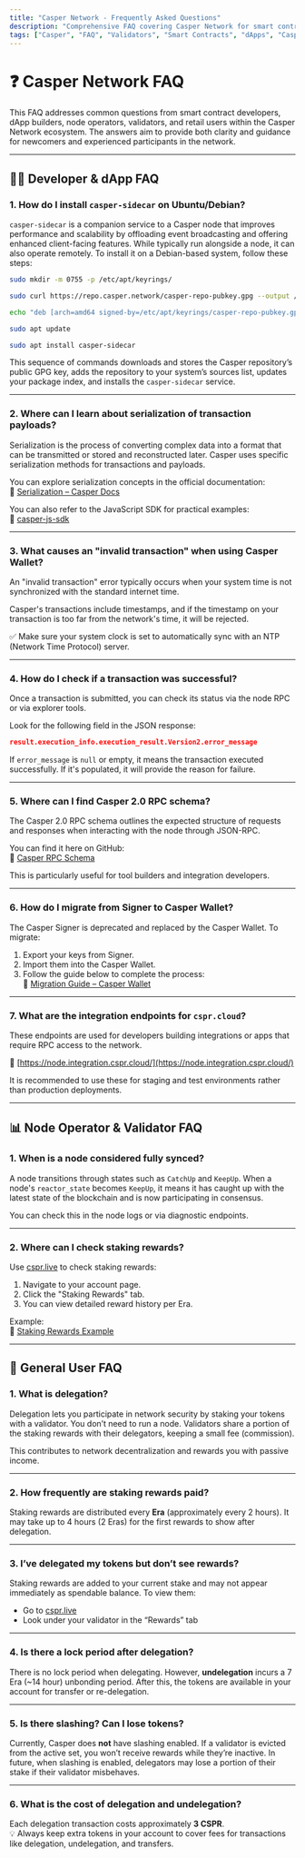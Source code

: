 ```yaml
---
title: "Casper Network - Frequently Asked Questions"
description: "Comprehensive FAQ covering Casper Network for smart contract developers, validators, operators, and users."
tags: ["Casper", "FAQ", "Validators", "Smart Contracts", "dApps", "Casper Wallet", "Node Operators"]
---
```


# ❓ Casper Network FAQ

This FAQ addresses common questions from smart contract developers, dApp builders, node operators, validators, and retail users within the Casper Network ecosystem. The answers aim to provide both clarity and guidance for newcomers and experienced participants in the network.

---

## 🧑‍💻 Developer & dApp FAQ

### 1. How do I install `casper-sidecar` on Ubuntu/Debian?

`casper-sidecar` is a companion service to a Casper node that improves performance and scalability by offloading event broadcasting and offering enhanced client-facing features. While typically run alongside a node, it can also operate remotely. To install it on a Debian-based system, follow these steps:

```bash
sudo mkdir -m 0755 -p /etc/apt/keyrings/

sudo curl https://repo.casper.network/casper-repo-pubkey.gpg --output /etc/apt/keyrings/casper-repo-pubkey.gpg

echo "deb [arch=amd64 signed-by=/etc/apt/keyrings/casper-repo-pubkey.gpg] https://repo.casper.network/releases focal main" | sudo tee -a /etc/apt/sources.list.d/casper.list

sudo apt update

sudo apt install casper-sidecar
```

This sequence of commands downloads and stores the Casper repository’s public GPG key, adds the repository to your system’s sources list, updates your package index, and installs the `casper-sidecar` service.

---

### 2. Where can I learn about serialization of transaction payloads?

Serialization is the process of converting complex data into a format that can be transmitted or stored and reconstructed later. Casper uses specific serialization methods for transactions and payloads.

You can explore serialization concepts in the official documentation:  
🔗 [Serialization – Casper Docs](https://docs.casper.network/concepts/serialization)

You can also refer to the JavaScript SDK for practical examples:  
🔗 [casper-js-sdk](https://www.npmjs.com/package/casper-js-sdk)

---

### 3. What causes an "invalid transaction" when using Casper Wallet?

An "invalid transaction" error typically occurs when your system time is not synchronized with the standard internet time. 

Casper's transactions include timestamps, and if the timestamp on your transaction is too far from the network's time, it will be rejected.

✅ Make sure your system clock is set to automatically sync with an NTP (Network Time Protocol) server.

---

### 4. How do I check if a transaction was successful?

Once a transaction is submitted, you can check its status via the node RPC or via explorer tools.

Look for the following field in the JSON response:

```json
result.execution_info.execution_result.Version2.error_message
```

If `error_message` is `null` or empty, it means the transaction executed successfully. If it's populated, it will provide the reason for failure.

---

### 5. Where can I find Casper 2.0 RPC schema?

The Casper 2.0 RPC schema outlines the expected structure of requests and responses when interacting with the node through JSON-RPC.

You can find it here on GitHub:  
🔗 [Casper RPC Schema](https://github.com/casper-network/casper-sidecar/blob/dev/resources/test/rpc_schema.json)

This is particularly useful for tool builders and integration developers.

---

### 6. How do I migrate from Signer to Casper Wallet?

The Casper Signer is deprecated and replaced by the Casper Wallet. To migrate:

1. Export your keys from Signer.
2. Import them into the Casper Wallet.
3. Follow the guide below to complete the process:  
🔗 [Migration Guide – Casper Wallet](https://www.casperwallet.io/user-guide/signer-user-start-here)

---

### 7. What are the integration endpoints for `cspr.cloud`?

These endpoints are used for developers building integrations or apps that require RPC access to the network.

🔗 [https://node.integration.cspr.cloud/](https://node.integration.cspr.cloud/)

It is recommended to use these for staging and test environments rather than production deployments.

---

## 📊 Node Operator & Validator FAQ

### 1. When is a node considered fully synced?

A node transitions through states such as `CatchUp` and `KeepUp`. When a node's `reactor_state` becomes `KeepUp`, it means it has caught up with the latest state of the blockchain and is now participating in consensus.

You can check this in the node logs or via diagnostic endpoints.

---

### 2. Where can I check staking rewards?

Use [cspr.live](https://cspr.live) to check staking rewards:

1. Navigate to your account page.
2. Click the "Staking Rewards" tab.
3. You can view detailed reward history per Era.

Example:  
🔗 [Staking Rewards Example](https://cspr.live/account/02038baa714f1f45aaacb4443df31bf27a8990369c2f9d585f904ec5c5b85aeb231f)

---

## 👤 General User FAQ

### 1. What is delegation?

Delegation lets you participate in network security by staking your tokens with a validator. You don’t need to run a node. Validators share a portion of the staking rewards with their delegators, keeping a small fee (commission).

This contributes to network decentralization and rewards you with passive income.

---

### 2. How frequently are staking rewards paid?

Staking rewards are distributed every **Era** (approximately every 2 hours). It may take up to 4 hours (2 Eras) for the first rewards to show after delegation.

---

### 3. I’ve delegated my tokens but don’t see rewards?

Staking rewards are added to your current stake and may not appear immediately as spendable balance. To view them:

- Go to [cspr.live](https://cspr.live)
- Look under your validator in the “Rewards” tab

---

### 4. Is there a lock period after delegation?

There is no lock period when delegating. However, **undelegation** incurs a 7 Era (~14 hour) unbonding period. After this, the tokens are available in your account for transfer or re-delegation.

---

### 5. Is there slashing? Can I lose tokens?

Currently, Casper does **not** have slashing enabled. If a validator is evicted from the active set, you won’t receive rewards while they’re inactive. In future, when slashing is enabled, delegators may lose a portion of their stake if their validator misbehaves.

---

### 6. What is the cost of delegation and undelegation?

Each delegation transaction costs approximately **3 CSPR**.  
💡 Always keep extra tokens in your account to cover fees for transactions like delegation, undelegation, and transfers.

